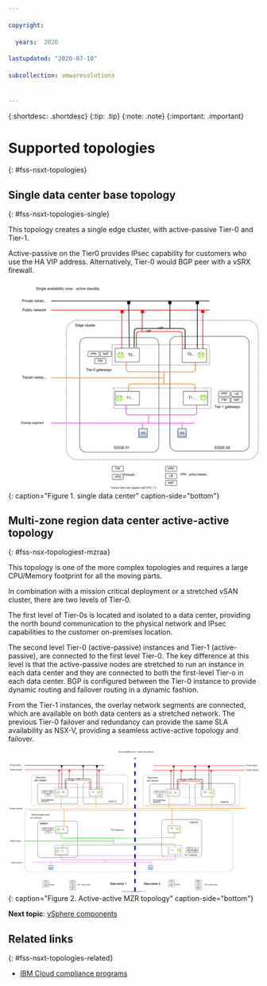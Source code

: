 ```yaml
---

copyright:

  years:  2020

lastupdated: "2020-07-10"

subcollection: vmwaresolutions


---
```


{:shortdesc: .shortdesc}
{:tip: .tip}
{:note: .note}
{:important: .important}

# Supported topologies
{: #fss-nsxt-topologies}

## Single data center base topology
{: #fss-nsxt-topologies-single}

This topology creates a single edge cluster, with active-passive Tier-0 and Tier-1.

Active-passive on the Tier0 provides IPsec capability for customers who use the HA VIP address. Alternatively, Tier-0 would BGP peer with a vSRX firewall.

![IBM Cloud for VMware Regulated Workloads single data center](../../images/fss-nsxt-topology-single-dc-ap-simple.svg "Single data center"){: caption="Figure 1. single data center" caption-side="bottom"}

## Multi-zone region data center active-active topology
{: #fss-nsx-topologiest-mzraa}

This topology is one of the more complex topologies and requires a large CPU/Memory footprint for all the moving parts.

In combination with a mission critical deployment or a stretched vSAN cluster, there are two levels of Tier-0.

The first level of Tier-0s is located and isolated to a data center, providing the north bound communication to the physical network and IPsec capabilities to the customer on-premises location.

The second level Tier-0 (active-passive) instances and Tier-1 (active-passive), are connected to the first level Tier-0. The key difference at this level is that the active-passive nodes are stretched to run an instance in each data center and they are connected to both the first-level Tier-o in each data center. BGP is configured between the Tier-0 instance to provide dynamic routing and failover routing in a dynamic fashion.

From the Tier-1 instances, the overlay network segments are connected, which are available on both data centers as a stretched network. The previous Tier-0 failover and redundancy can provide the same SLA availability as NSX-V, providing a seamless active-active topology and failover.

![IBM Cloud for VMware Regulated Workloads Active-active MZR topology](../../images/fss-nsxt-topology-dual-dc-aa-simple.svg "Active-active MZR topology"){: caption="Figure 2. Active-active MZR topology" caption-side="bottom"}

**Next topic**: [vSphere components](/docs/vmwaresolutions?topic=vmwaresolutions-fss-vsphere-platform)

## Related links
{: #fss-nsxt-topologies-related}

* [IBM Cloud compliance programs](https://www.ibm.com/cloud/compliance)
